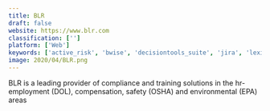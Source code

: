 ```yaml
---
title: BLR
draft: false 
website: https://www.blr.com
classification: ['']
platform: ['Web']
keywords: ['active_risk', 'bwise', 'decisiontools_suite', 'jira', 'lexisnexis_riskview', 'logicgate', 'mitratech_policyhub', 'modelrisk', 'oplift', 'oversight_insights_on_demand', 'rpx_recovery_planner', 'rsa_archer', 'safe_toolboxes', 'sai360', 'smartcompliance', 'the_risk_management_center', 'thomson_reuters_enterprise_risk_manager', 'vcomply', 'verdantis_integrity', 'qmswrapper']
image: 2020/04/BLR.png
---
```

BLR is a leading provider of compliance and training solutions in the hr-employment (DOL), compensation, safety (OSHA) and environmental (EPA) areas